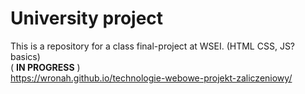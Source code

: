 # University project
This is a repository for a class final-project at WSEI. (HTML CSS, JS? basics)    
( __IN PROGRESS__ )   
<a>https://wronah.github.io/technologie-webowe-projekt-zaliczeniowy/</a> 
